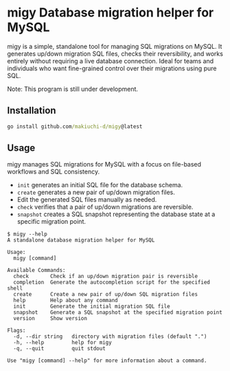 # migy Database migration helper for MySQL

migy is a simple, standalone tool for managing SQL migrations on MySQL.
It generates up/down migration SQL files, checks their reversibility, and works entirely without requiring a live database connection.
Ideal for teams and individuals who want fine-grained control over their migrations using pure SQL.

Note: This program is still under development.

## Installation

```cmd
go install github.com/makiuchi-d/migy@latest
```


## Usage

migy manages SQL migrations for MySQL with a focus on file-based workflows and SQL consistency.

- `init` generates an initial SQL file for the database schema.
- `create` generates a new pair of up/down migration files.
- Edit the generated SQL files manually as needed.
- `check` verifies that a pair of up/down migrations are reversible.
- `snapshot` creates a SQL snapshot representing the database state at a specific migration point.

```shell
$ migy --help
A standalone database migration helper for MySQL

Usage:
  migy [command]

Available Commands:
  check       Check if an up/down migration pair is reversible
  completion  Generate the autocompletion script for the specified shell
  create      Create a new pair of up/down SQL migration files
  help        Help about any command
  init        Generate the initial migration SQL file
  snapshot    Generate a SQL snapshot at the specified migration point
  version     Show version

Flags:
  -d, --dir string   directory with migration files (default ".")
  -h, --help         help for migy
  -q, --quit         quit stdout

Use "migy [command] --help" for more information about a command.
```
